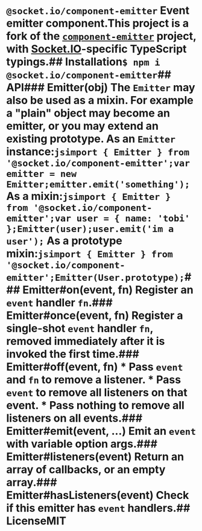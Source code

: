 # `@socket.io/component-emitter`  Event emitter component.This project is a fork of the [`component-emitter`](https://github.com/sindresorhus/component-emitter) project, with [Socket.IO](https://socket.io/)-specific TypeScript typings.## Installation```$ npm i @socket.io/component-emitter```## API### Emitter(obj)  The `Emitter` may also be used as a mixin. For example  a "plain" object may become an emitter, or you may  extend an existing prototype.  As an `Emitter` instance:```jsimport { Emitter } from '@socket.io/component-emitter';var emitter = new Emitter;emitter.emit('something');```  As a mixin:```jsimport { Emitter } from '@socket.io/component-emitter';var user = { name: 'tobi' };Emitter(user);user.emit('im a user');```  As a prototype mixin:```jsimport { Emitter } from '@socket.io/component-emitter';Emitter(User.prototype);```### Emitter#on(event, fn)  Register an `event` handler `fn`.### Emitter#once(event, fn)  Register a single-shot `event` handler `fn`,  removed immediately after it is invoked the  first time.### Emitter#off(event, fn)  * Pass `event` and `fn` to remove a listener.  * Pass `event` to remove all listeners on that event.  * Pass nothing to remove all listeners on all events.### Emitter#emit(event, ...)  Emit an `event` with variable option args.### Emitter#listeners(event)  Return an array of callbacks, or an empty array.### Emitter#hasListeners(event)  Check if this emitter has `event` handlers.## LicenseMIT
